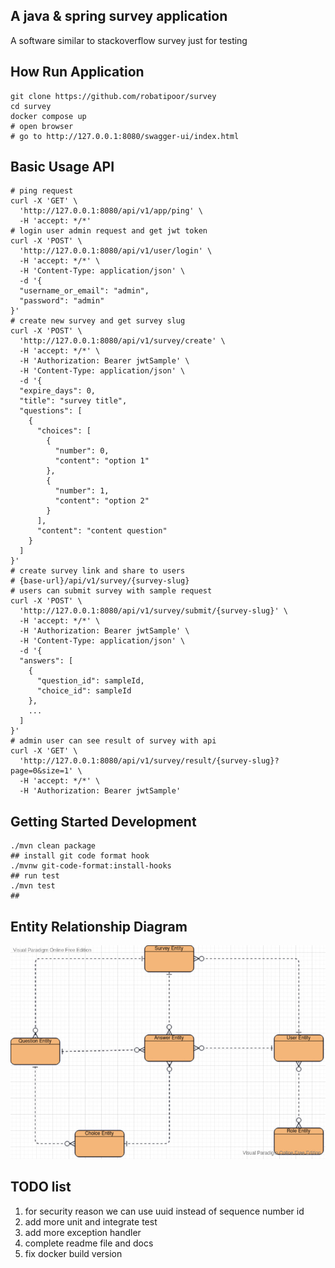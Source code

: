 ## A java & spring survey application 
A software similar to stackoverflow survey just for testing 
## How Run Application
```shell
git clone https://github.com/robatipoor/survey
cd survey
docker compose up
# open browser 
# go to http://127.0.0.1:8080/swagger-ui/index.html
```

## Basic Usage API
```shell
# ping request
curl -X 'GET' \
  'http://127.0.0.1:8080/api/v1/app/ping' \
  -H 'accept: */*'
# login user admin request and get jwt token
curl -X 'POST' \
  'http://127.0.0.1:8080/api/v1/user/login' \
  -H 'accept: */*' \
  -H 'Content-Type: application/json' \
  -d '{
  "username_or_email": "admin",
  "password": "admin"
}'
# create new survey and get survey slug
curl -X 'POST' \
  'http://127.0.0.1:8080/api/v1/survey/create' \
  -H 'accept: */*' \
  -H 'Authorization: Bearer jwtSample' \
  -H 'Content-Type: application/json' \
  -d '{
  "expire_days": 0,
  "title": "survey title",
  "questions": [
    {
      "choices": [
        {
          "number": 0,
          "content": "option 1"
        },
        {
          "number": 1,
          "content": "option 2"
        }
      ],
      "content": "content question"
    }
  ]
}'
# create survey link and share to users
# {base-url}/api/v1/survey/{survey-slug}
# users can submit survey with sample request
curl -X 'POST' \
  'http://127.0.0.1:8080/api/v1/survey/submit/{survey-slug}' \
  -H 'accept: */*' \
  -H 'Authorization: Bearer jwtSample' \
  -H 'Content-Type: application/json' \
  -d '{
  "answers": [
    {
      "question_id": sampleId,
      "choice_id": sampleId
    },
    ...
  ]
}'
# admin user can see result of survey with api
curl -X 'GET' \
  'http://127.0.0.1:8080/api/v1/survey/result/{survey-slug}?page=0&size=1' \
  -H 'accept: */*' \
  -H 'Authorization: Bearer jwtSample'

```
## Getting Started Development
```shell
./mvn clean package 
## install git code format hook
./mvnw git-code-format:install-hooks
## run test
./mvn test
## 
```
## Entity Relationship Diagram

![image info](./docs/entity_relationship_diagram.jpg)

## TODO list
1. for security reason we can use uuid instead of sequence number id
2. add more unit and integrate test 
3. add more exception handler
4. complete readme file and docs
5. fix docker build version